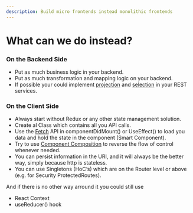 ```yaml
---
description: Build micro frontends instead monolithic frontends
---
```


# What can we do instead?

### On the Backend Side

* Put as much business logic in your backend.
* Put as much transformation and mapping logic on your backend.
* If possible your could implement [projection](https://jsonapi.org/format/#fetching-sparse-fieldsets) and [selection](https://jsonapi.org/format/#fetching-filtering) in your REST services.

### On the Client Side

* Always start without Redux or any other state management solution.
* Create al Class which contains all you API calls.
* Use the [Fetch](https://reactjs.org/docs/faq-ajax.html) API in componentDidMount\(\) or UseEffect\(\) to load you data and hold the state in the component \(Smart Component\).
* Try to use [Component Composition](https://reactjs.org/docs/composition-vs-inheritance.html) to reverse the flow of control whenever needed.
* You can persist information in the URI, and it will always be the better way, simply because http is stateless.
* You can use Singletons \(HoC‘s\) which are on the Router level or above \(e.g. for Security ProtectedRoutes\).



And if there is no other way arround it you could still use

* React Context
* useReducer\(\) hook

